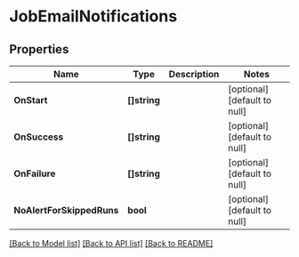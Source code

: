 # JobEmailNotifications

## Properties
Name | Type | Description | Notes
------------ | ------------- | ------------- | -------------
**OnStart** | **[]string** |  | [optional] [default to null]
**OnSuccess** | **[]string** |  | [optional] [default to null]
**OnFailure** | **[]string** |  | [optional] [default to null]
**NoAlertForSkippedRuns** | **bool** |  | [optional] [default to null]

[[Back to Model list]](../README.md#documentation-for-models) [[Back to API list]](../README.md#documentation-for-api-endpoints) [[Back to README]](../README.md)


